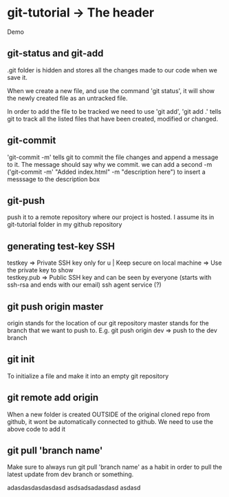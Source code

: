 # git-tutorial -> The header
Demo

## git-status and git-add

.git folder is hidden and stores all the changes made to our code when we save it.

When we create a new file, and use the command 'git status', it will show the newly created file as an untracked file.

In order to add the file to be tracked we need to use 'git add', 'git add .' tells git to track all the listed files that have been created, modified or changed.

## git-commit
'git-commit -m' tells git to commit the file changes and append a message to it. The message should say why we commit.
we can add a second -m ('git-commit -m' "Added index.html" -m "description here") to insert a messsage to the description box

## git-push 
push it to a remote repository where our project is hosted. I assume its in git-tutorial folder in my github repository

## generating test-key SSH
testkey => Private SSH key only for u | Keep secure on local machine
=> Use the private key to show  
testkey.pub => Public SSH key and can be seen by everyone (starts with ssh-rsa and ends with our email)
ssh agent service (?)

## git push origin master
origin stands for the location of our git repository
master stands for the branch that we want to push to.
E.g. git push origin dev => push to the dev branch

## git init
To initialize a file and make it into an empty git repository

## git remote add origin <HTTPSLINK>
When a new folder is created OUTSIDE of the original cloned repo from github, it wont be automatically connected to github. We need to use the above code to add it

## git pull 'branch name'
Make sure to always run git pull 'branch name' as a habit in order to pull the latest update from dev branch or something.

adasdasdasdasdasd
asdsadsadasdasd
asdasd